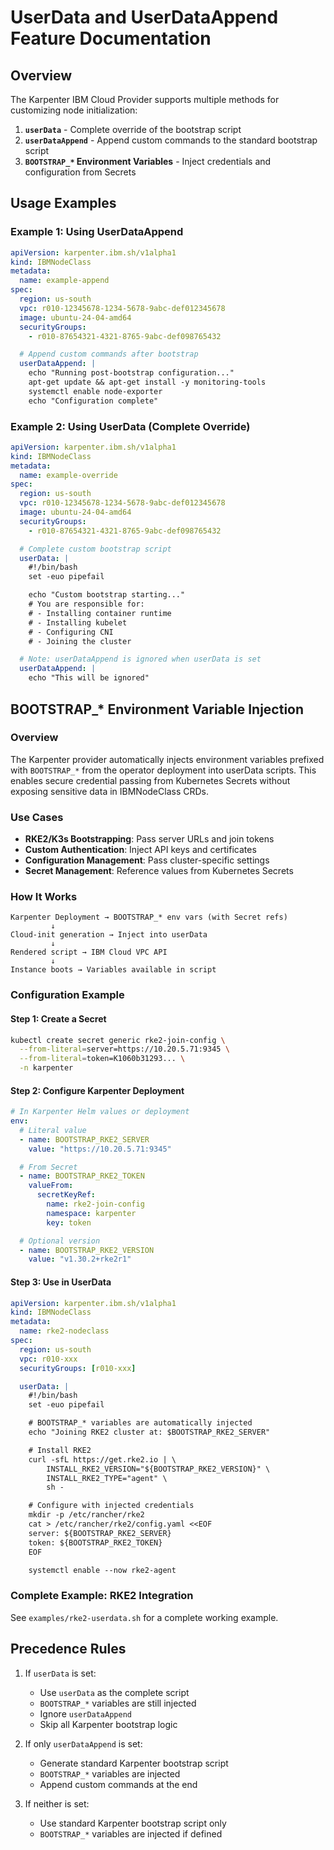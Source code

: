 # UserData and UserDataAppend Feature Documentation

## Overview

The Karpenter IBM Cloud Provider supports multiple methods for customizing node initialization:

1. **`userData`** - Complete override of the bootstrap script
2. **`userDataAppend`** - Append custom commands to the standard bootstrap script
3. **`BOOTSTRAP_*` Environment Variables** - Inject credentials and configuration from Secrets

## Usage Examples

### Example 1: Using UserDataAppend

```yaml
apiVersion: karpenter.ibm.sh/v1alpha1
kind: IBMNodeClass
metadata:
  name: example-append
spec:
  region: us-south
  vpc: r010-12345678-1234-5678-9abc-def012345678
  image: ubuntu-24-04-amd64
  securityGroups:
    - r010-87654321-4321-8765-9abc-def098765432

  # Append custom commands after bootstrap
  userDataAppend: |
    echo "Running post-bootstrap configuration..."
    apt-get update && apt-get install -y monitoring-tools
    systemctl enable node-exporter
    echo "Configuration complete"
```

### Example 2: Using UserData (Complete Override)

```yaml
apiVersion: karpenter.ibm.sh/v1alpha1
kind: IBMNodeClass
metadata:
  name: example-override
spec:
  region: us-south
  vpc: r010-12345678-1234-5678-9abc-def012345678
  image: ubuntu-24-04-amd64
  securityGroups:
    - r010-87654321-4321-8765-9abc-def098765432

  # Complete custom bootstrap script
  userData: |
    #!/bin/bash
    set -euo pipefail

    echo "Custom bootstrap starting..."
    # You are responsible for:
    # - Installing container runtime
    # - Installing kubelet
    # - Configuring CNI
    # - Joining the cluster

  # Note: userDataAppend is ignored when userData is set
  userDataAppend: |
    echo "This will be ignored"
```

## BOOTSTRAP_* Environment Variable Injection

### Overview

The Karpenter provider automatically injects environment variables prefixed with `BOOTSTRAP_*` from the operator deployment into userData scripts. This enables secure credential passing from Kubernetes Secrets without exposing sensitive data in IBMNodeClass CRDs.

### Use Cases

- **RKE2/K3s Bootstrapping**: Pass server URLs and join tokens
- **Custom Authentication**: Inject API keys and certificates
- **Configuration Management**: Pass cluster-specific settings
- **Secret Management**: Reference values from Kubernetes Secrets

### How It Works

```
Karpenter Deployment → BOOTSTRAP_* env vars (with Secret refs)
         ↓
Cloud-init generation → Inject into userData
         ↓
Rendered script → IBM Cloud VPC API
         ↓
Instance boots → Variables available in script
```

### Configuration Example

#### Step 1: Create a Secret

```bash
kubectl create secret generic rke2-join-config \
  --from-literal=server=https://10.20.5.71:9345 \
  --from-literal=token=K1060b31293... \
  -n karpenter
```

#### Step 2: Configure Karpenter Deployment

```yaml
# In Karpenter Helm values or deployment
env:
  # Literal value
  - name: BOOTSTRAP_RKE2_SERVER
    value: "https://10.20.5.71:9345"

  # From Secret
  - name: BOOTSTRAP_RKE2_TOKEN
    valueFrom:
      secretKeyRef:
        name: rke2-join-config
        namespace: karpenter
        key: token

  # Optional version
  - name: BOOTSTRAP_RKE2_VERSION
    value: "v1.30.2+rke2r1"
```

#### Step 3: Use in UserData

```yaml
apiVersion: karpenter.ibm.sh/v1alpha1
kind: IBMNodeClass
metadata:
  name: rke2-nodeclass
spec:
  region: us-south
  vpc: r010-xxx
  securityGroups: [r010-xxx]

  userData: |
    #!/bin/bash
    set -euo pipefail

    # BOOTSTRAP_* variables are automatically injected
    echo "Joining RKE2 cluster at: $BOOTSTRAP_RKE2_SERVER"

    # Install RKE2
    curl -sfL https://get.rke2.io | \
        INSTALL_RKE2_VERSION="${BOOTSTRAP_RKE2_VERSION}" \
        INSTALL_RKE2_TYPE="agent" \
        sh -

    # Configure with injected credentials
    mkdir -p /etc/rancher/rke2
    cat > /etc/rancher/rke2/config.yaml <<EOF
    server: ${BOOTSTRAP_RKE2_SERVER}
    token: ${BOOTSTRAP_RKE2_TOKEN}
    EOF

    systemctl enable --now rke2-agent
```

### Complete Example: RKE2 Integration

See `examples/rke2-userdata.sh` for a complete working example.

## Precedence Rules

1. If `userData` is set:
   - Use `userData` as the complete script
   - `BOOTSTRAP_*` variables are still injected
   - Ignore `userDataAppend`
   - Skip all Karpenter bootstrap logic

2. If only `userDataAppend` is set:
   - Generate standard Karpenter bootstrap script
   - `BOOTSTRAP_*` variables are injected
   - Append custom commands at the end

3. If neither is set:
   - Use standard Karpenter bootstrap script only
   - `BOOTSTRAP_*` variables are injected if defined
